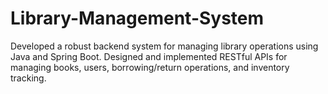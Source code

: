 # Library-Management-System
Developed a robust backend system for managing library operations using Java and Spring Boot.  Designed and implemented RESTful APIs for managing books, users, borrowing/return operations, and inventory tracking.
